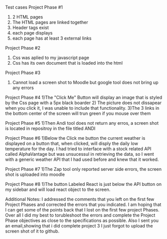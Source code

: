 Test cases 
Project Phase #1
1) 2 HTML pages
2) The HTML pages are linked together
3) Header tags exist
4) each page displays 
5) each page has at least 3 external links

Project Phase #2
1) Css was aplied to my javascript page
2) Css has its own document that is loaded into the html

Project Phase #3
1) Cannot load a screen shot to Moodle but google tool does not bring up any errors

Project Phase #4
1)The "Click Me" Button will display an image that is styled by the Css page with a 5px black boarder 
2) The picture does not dissapear when you click it, I was unable to include that functionality.
3)The 3 links in the bottom center of the screen will trun green if you mouse over them

Project Phase #5
1)Then Andi tool does not return any erros, a screen shot is located in repositroy in the file titled ANDI

Project Phase #6
1)Below the Click me button the current weather is displayed on a button that, when clicked, will disply the
daily low temperature for the day. I had tried to interface with a stock related API called AlphaVantage but was unsucessul in 
retrieving the data, so I went with a generic weather API that I had used before and knew that it worked. 

Project Phase #7
1)The Zap tool only reported server side errors, the screen shot is uploaded into moodle

Project Phase #8
1)The button Labeled React is just below the API button on my sidebar and will load react object to the screen. 

Additional Notes: I addressed the comments that you left on the first few Project Phases and corrected the errors that you indicated. 
I am hoping that I can get some of the points back that I lost on the first few project Phases. Over all I did my best to torubleshoot 
the errors and complete the Project Phase objectives as close to the specifications as possible. Also I sent you an email,showing that i did complete project 3 I just forgot to upload the screen shot of it to github.


